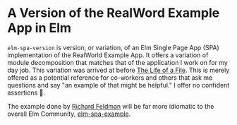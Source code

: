 # A Version of the RealWord Example App in Elm

`elm-spa-version` is version, or variation, of an Elm Single Page App (SPA) implementation of the RealWorld Example App. It offers a variation of module decomposition that matches that of the application I work on for my day job. This variation was arrived at before [The Life of a File](https://www.youtube.com/watch?v=XpDsk374LDE). This is merely offered as a potential reference for co-workers and others that ask me questions and say "an example of that might be helpful." I offer no confident assertions :bow:.

The example done by [Richard Feldman](https://github.com/rtfeldman/) will be far more idiomatic to the overall Elm Community, [elm-spa-example](https://github.com/rtfeldman/elm-spa-example).

